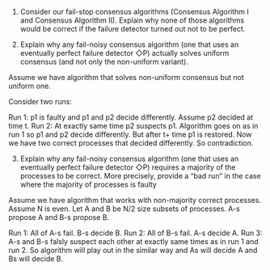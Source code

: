 1) Consider our fail-stop consensus algorithms (Consensus Algorithm I and
Consensus Algorithm II). Explain why none of those algorithms would be correct if
the failure detector turned out not to be perfect.


2) Explain why any fail-noisy consensus algorithm (one that uses an eventually
perfect failure detector ◇P) actually solves uniform consensus (and not only the
non-uniform variant).


Assume we have algorithm that solves non-uniform consensus but not uniform one.


Consider two runs:

Run 1: p1 is faulty and p1 and p2 decide differently. Assume p2 decided at time t.
Run 2: At exactly same time p2 suspects p1. Algorithm goes on as in run 1 so p1 and p2 decide differently. But after t+ time p1 is restored. Now we have two correct processes that decided differently. So contradiction.



3) Explain why any fail-noisy consensus algorithm (one that uses an eventually
perfect failure detector ◇P) requires a majority of the processes to be correct.
More precisely, provide a “bad run” in the case where the majority of processes is
faulty


Assume we have algorithm that works with non-majority correct processes.
Assume N is even. Let A and B be N/2 size subsets of processes. A-s propose A and B-s propose B.


Run 1: All of A-s fail. B-s decide B.
Run 2: All of B-s fail. A-s decide A.
Run 3: A-s and B-s falsly suspect each other at exactly same times as in run 1 and run 2. So
algorithm will play out in the similar way and As will decide A and Bs will decide B.
